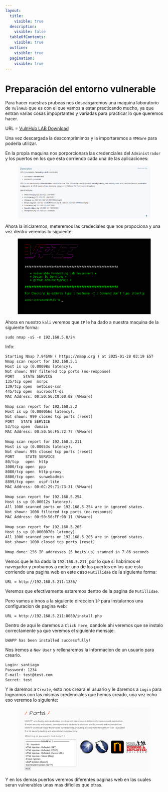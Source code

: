 ```yaml
---
layout:
  title:
    visible: true
  description:
    visible: false
  tableOfContents:
    visible: true
  outline:
    visible: true
  pagination:
    visible: true
---
```


# Preparación del entorno vulnerable

Para hacer nuestras prubeas nos descargaremos una maquina laboratorio de `VulnHub` que es con el que vamos a estar practicando mucho, ya que entran varias cosas impoprtantes y variadas para practicar lo que queremos hacer.

URL = [VulnHub LAB Download](https://www.vulnhub.com/entry/vulnerable-pentesting-lab-environment-1,737/)

Una vez descargada la descomprimimos y la importaremos a `VMWare` para poderla utilizar.

En la propia maquina nos porporcionara las credenciales del `Administrador` y los puertos en los que esta corriendo cada una de las aplicaciones:

<figure><img src="../../.gitbook/assets/image (99).png" alt=""><figcaption></figcaption></figure>

Ahora la iniciaremos, meteremos las credeciales que nos propociona y una vez dentro veremos lo siguiente:

<figure><img src="../../.gitbook/assets/image (100).png" alt=""><figcaption></figcaption></figure>

Ahora en nuestro `kali` veremos que `IP` le ha dado a nuestra maquina de la siguiente forma:

```shell
sudo nmap -sS -n 192.168.5.0/24
```

Info:

```
Starting Nmap 7.94SVN ( https://nmap.org ) at 2025-01-28 03:19 EST
Nmap scan report for 192.168.5.1
Host is up (0.00098s latency).
Not shown: 997 filtered tcp ports (no-response)
PORT    STATE SERVICE
135/tcp open  msrpc
139/tcp open  netbios-ssn
445/tcp open  microsoft-ds
MAC Address: 00:50:56:C0:00:08 (VMware)

Nmap scan report for 192.168.5.2
Host is up (0.000056s latency).
Not shown: 999 closed tcp ports (reset)
PORT   STATE SERVICE
53/tcp open  domain
MAC Address: 00:50:56:F5:72:77 (VMware)

Nmap scan report for 192.168.5.211
Host is up (0.00053s latency).
Not shown: 995 closed tcp ports (reset)
PORT     STATE SERVICE
80/tcp   open  http
3000/tcp open  ppp
8080/tcp open  http-proxy
8800/tcp open  sunwebadmin
8899/tcp open  ospf-lite
MAC Address: 00:0C:29:71:73:31 (VMware)

Nmap scan report for 192.168.5.254
Host is up (0.00012s latency).
All 1000 scanned ports on 192.168.5.254 are in ignored states.
Not shown: 1000 filtered tcp ports (no-response)
MAC Address: 00:50:56:FF:9B:11 (VMware)

Nmap scan report for 192.168.5.205
Host is up (0.0000070s latency).
All 1000 scanned ports on 192.168.5.205 are in ignored states.
Not shown: 1000 closed tcp ports (reset)

Nmap done: 256 IP addresses (5 hosts up) scanned in 7.86 seconds
```

Vemos que le ha dado la `192.168.5.211`, por lo que si habrimos el navegador y probamos a meter uno de los puertos en los que esta corriendo una pagina web en este caso `Mutillidae` de la siguiente forma:

```
URL = http://192.168.5.211:1336/
```

Veremos que efectivamente estaremos dentro de la pagina de `Mutillidae`.

Pero vamos a irnos a la siguiente direccion `IP` para instalarnos una configuracion de pagina web:

```
URL = http://192.168.5.211:8080/install.php
```

Dentro de aqui le daremos a `Click here`, dandole ahi veremos que se instalo correctamente ya que veremos el siguiente mensaje:

```
bWAPP has been installed successfully!
```

Nos iremos a `New User` y rellenaremos la informacion de un usuario para crearlo.

```
Login: santiago
Password: 1234
E-mail: test@test.com
Secret: test
```

Y le daremos a `Create`, esto nos creara el usuario y le daremos a `Login` para logearnos con las mismas credenciales que hemos creado, una vez echo eso veremos lo siguiente:

<figure><img src="../../.gitbook/assets/image (101).png" alt=""><figcaption></figcaption></figure>

Y en los demas puertos veremos diferentes paginas web en las cuales seran vulnerables unas mas dificiles que otras.
